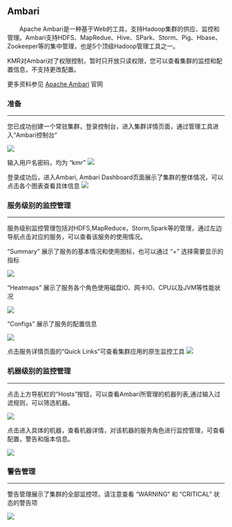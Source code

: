 ## Ambari

　　Apache Ambari是一种基于Web的工具，支持Hadoop集群的供应、监控和管理。Ambari支持HDFS、MapRedue、Hive、SPark、Storm、Pig、Hbase、Zookeeper等的集中管理，也是5个顶级Hadoop管理工具之一。

KMR对Ambari对了权限控制，暂时只开放只读权限，您可以查看集群的监控和配置信息，不支持更改配置。

更多资料参见 [Apache Ambari](http://ambari.apache.org/) 官网

### 准备

---

您已成功创建一个常驻集群，登录控制台，进入集群详情页面，通过管理工具进入“Ambari控制台”

![](AmbariEntrance.png)

输入用户名密码，均为 “kmr” 
![](AmbariLogin.png)

登录成功后，进入Ambari, Ambari Dashboard页面展示了集群的整体情况，可以点击各个图表查看具体信息
![](AmbariDashboard.png)

### 服务级别的监控管理

---

服务级别监控管理包括对HDFS,MapReduce，Storm,Spark等的管理，通过左边导航点击对应的服务，可以查看该服务的使用情况。

“Summary” 展示了服务的基本情况和使用图标，也可以通过 “+” 选择需要显示的指标

![](AmbariServiceSummary.png)

“Heatmaps” 展示了服务各个角色使用磁盘IO、网卡IO、CPU以及JVM等性能状况

![](AmbariServiceHeatmap.png)

“Configs” 展示了服务的配置信息

![](AmbariServiceConfig.png)

点击服务详情页面的“Quick Links”可查看集群应用的原生监控工具
![](AmbariPrimaryManage.png)

### 机器级别的监控管理

---

点击上方导航栏的“Hosts”按钮，可以查看Ambari所管理的机器列表,通过输入过滤规则，可以筛选机器。

![](AmbariHostList.png)

点击进入具体的机器，查看机器详情，对该机器的服务角色进行监控管理，可查看配置，警告和版本信息。

![](AmbariHost.png)

### 警告管理

---

警告管理展示了集群的全部监控项，请注意查看 “WARNING” 和 “CRITICAL” 状态的警告项

![](AmbariAlert.png)

